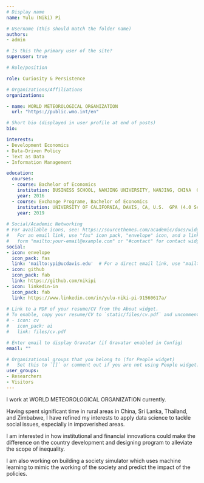 ```yaml
---
# Display name
name: Yulu (Niki) Pi

# Username (this should match the folder name)
authors:
- admin

# Is this the primary user of the site?
superuser: true

# Role/position

role: Curiosity & Persistence

# Organizations/Affiliations
organizations:

- name: WORLD METEOROLOGICAL ORGANIZATION
  url: "https://public.wmo.int/en"

# Short bio (displayed in user profile at end of posts)
bio: 

interests:
- Development Economics
- Data-Driven Policy
- Text as Data
- Information Management

education:
  courses:
  - course: Bachelor of Economics 
    institution: BUSINESS SCHOOL, NANJING UNIVERSITY, NANJING, CHINA  GPA (5.0 Scale): 4.38                        
    year: 2016
  - course: Exchange Programe, Bachelor of Economics
    institution: UNIVERSITY OF CALIFORNIA, DAVIS, CA, U.S.  GPA (4.0 Scale): 3.763
    year: 2019
 
# Social/Academic Networking
# For available icons, see: https://sourcethemes.com/academic/docs/widgets/#icons
#   For an email link, use "fas" icon pack, "envelope" icon, and a link in the
#   form "mailto:your-email@example.com" or "#contact" for contact widget.
social:
- icon: envelope
  icon_pack: fas
  link: 'mailto:ypi@ucdavis.edu'  # For a direct email link, use "mailto:test@example.org".
- icon: github
  icon_pack: fab
  link: https://github.com/nikipi
- icon: linkedin-in
  icon_pack: fab
  link: https://www.linkedin.com/in/yulu-niki-pi-91560617a/
  
# Link to a PDF of your resume/CV from the About widget.
# To enable, copy your resume/CV to `static/files/cv.pdf` and uncomment the lines below.  
# - icon: cv
#   icon_pack: ai
#   link: files/cv.pdf

# Enter email to display Gravatar (if Gravatar enabled in Config)
email: ""

# Organizational groups that you belong to (for People widget)
#   Set this to `[]` or comment out if you are not using People widget.  
user_groups:
- Researchers
- Visitors
---
```


I work at WORLD METEOROLOGICAL ORGANIZATION currently.

Having spent significant time in rural areas in China, Sri Lanka, Thailand, and Zimbabwe, I have refined my interests to apply data science to tackle social issues, especially in impoverished areas.

I am interested in how institutional and financial innovations could make the difference on the country development and designing program to alleviate the scope of inequality.

I am also working on building a society simulator which uses machine learning to mimic the working of the society and predict the impact of the policies.



